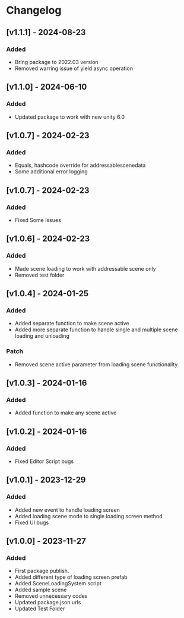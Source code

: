 # Changelog

## [v1.1.1] - 2024-08-23

### Added

- Bring package to 2022.03 version
- Removed warring issue of yield async operation 


## [v1.1.0] - 2024-06-10

### Added

- Updated package to work with new unity 6.0


## [v1.0.7] - 2024-02-23

### Added

- Equals, hashcode override for addressablescenedata
- Some additional error logging


## [v1.0.7] - 2024-02-23

### Added

- Fixed Some Issues



## [v1.0.6] - 2024-02-23

### Added

- Made scene loading to work with addressable scene only
- Removed test folder

## [v1.0.4] - 2024-01-25

### Added

- Added separate function to make scene active
- Added more separate function to handle single and multiple scene loading and unloading

### Patch

- Removed scene active parameter from loading scene functionality


## [v1.0.3] - 2024-01-16

### Added

- Added function to make any scene active


## [v1.0.2] - 2024-01-16

### Added

- Fixed Editor Script bugs

## [v1.0.1] - 2023-12-29

### Added

- Added new event to handle loading screen
- Added loading scene mode to single loading screen method 
- Fixed UI bugs




## [v1.0.0] - 2023-11-27

### Added

- First package publish.
- Added different type of loading screen prefab
- Added SceneLoadingSystem script
- Added sample scene
- Removed unnecessary codes
- Updated package.json urls
- Updated Test Folder
